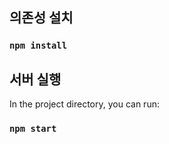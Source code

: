 

## 의존성 설치

### `npm install`


## 서버 실행

In the project directory, you can run:

### `npm start`

